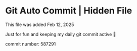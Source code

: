 # Git Auto Commit | Hidden File

This file was added Feb 12, 2025

Just for fun and keeping my daily git commit active 🤪

commit number: 587291
